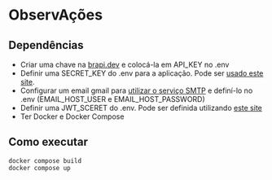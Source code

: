 # ObservAções

## Dependências
- Criar uma chave na [brapi.dev](https://brapi.dev) e colocá-la em API_KEY no .env
- Definir uma SECRET_KEY do .env para a aplicação. Pode ser [usado este site](https://djecrety.ir/).
- Configurar um email gmail para [utilizar o serviço SMTP](https://www.sitepoint.com/django-send-email/#h-setting-up-gmail-smtp-server-with-app-password) e definí-lo no .env (EMAIL_HOST_USER e EMAIL_HOST_PASSWORD)
- Definir uma JWT_SCERET do .env. Pode ser definida utilizando [este site](https://jwtsecret.com/generate)
- Ter Docker e Docker Compose

## Como executar
```
docker compose build
docker compose up 
```
